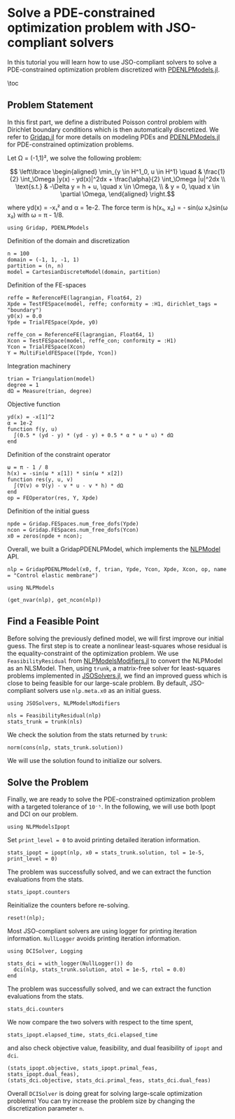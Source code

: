 <!--This file was generated, do not modify it.-->
# Solve a PDE-constrained optimization problem with JSO-compliant solvers

In this tutorial you will learn how to use JSO-compliant solvers to solve a PDE-constrained optimization problem discretized with [PDENLPModels.jl](https://github.com/JuliaSmoothOptimizers/PDENLPModels.jl).

\toc

## Problem Statement

In this first part, we define a distributed Poisson control problem  with Dirichlet boundary conditions which is then automatically discretized.
We refer to [Gridap.jl](https://github.com/gridap/Gridap.jl) for more details on modeling PDEs and [PDENLPModels.jl](https://github.com/JuliaSmoothOptimizers/PDENLPModels.jl) for PDE-constrained optimization problems.

Let Ω = (-1,1)², we solve the following problem:
```math
   \left\lbrace
   \begin{aligned}
      \min_{y \in H^1_0, u \in H^1} \quad &  \frac{1}{2} \int_\Omega |y(x) - yd(x)|^2dx + \frac{\alpha}{2} \int_\Omega |u|^2dx \\
      \text{s.t.} & -\Delta y = h + u, \quad x \in \Omega, \\
                  & y = 0, \quad x \in \partial \Omega,
   \end{aligned}
   \right.
```
where yd(x) = -x₁² and α = 1e-2.
The force term is h(x₁, x₂) = - sin(ω x₁)sin(ω x₂) with  ω = π - 1/8.

```julia:ex1
using Gridap, PDENLPModels
```

Definition of the domain and discretization

```julia:ex2
n = 100
domain = (-1, 1, -1, 1)
partition = (n, n)
model = CartesianDiscreteModel(domain, partition)
```

Definition of the FE-spaces

```julia:ex3
reffe = ReferenceFE(lagrangian, Float64, 2)
Xpde = TestFESpace(model, reffe; conformity = :H1, dirichlet_tags = "boundary")
y0(x) = 0.0
Ypde = TrialFESpace(Xpde, y0)

reffe_con = ReferenceFE(lagrangian, Float64, 1)
Xcon = TestFESpace(model, reffe_con; conformity = :H1)
Ycon = TrialFESpace(Xcon)
Y = MultiFieldFESpace([Ypde, Ycon])
```

Integration machinery

```julia:ex4
trian = Triangulation(model)
degree = 1
dΩ = Measure(trian, degree)
```

Objective function

```julia:ex5
yd(x) = -x[1]^2
α = 1e-2
function f(y, u)
  ∫(0.5 * (yd - y) * (yd - y) + 0.5 * α * u * u) * dΩ
end
```

Definition of the constraint operator

```julia:ex6
ω = π - 1 / 8
h(x) = -sin(ω * x[1]) * sin(ω * x[2])
function res(y, u, v)
  ∫(∇(v) ⊙ ∇(y) - v * u - v * h) * dΩ
end
op = FEOperator(res, Y, Xpde)
```

Definition of the initial guess

```julia:ex7
npde = Gridap.FESpaces.num_free_dofs(Ypde)
ncon = Gridap.FESpaces.num_free_dofs(Ycon)
x0 = zeros(npde + ncon);
```

Overall, we built a GridapPDENLPModel, which implements the [NLPModel](https://juliasmoothoptimizers.github.io/NLPModels.jl/stable/) API.

```julia:ex8
nlp = GridapPDENLPModel(x0, f, trian, Ypde, Ycon, Xpde, Xcon, op, name = "Control elastic membrane")

using NLPModels

(get_nvar(nlp), get_ncon(nlp))
```

## Find a Feasible Point

Before solving the previously defined model, we will first improve our initial guess.
The first step is to create a nonlinear least-squares whose residual is the equality-constraint of the optimization problem.
We use `FeasibilityResidual` from [NLPModelsModifiers.jl](https://github.com/JuliaSmoothOptimizers/NLPModelsModifiers.jl) to convert the NLPModel as an NLSModel.
Then, using `trunk`, a matrix-free solver for least-squares problems implemented in [JSOSolvers.jl](https://github.com/JuliaSmoothOptimizers/JSOSolvers.jl), we find an
improved guess which is close to being feasible for our large-scale problem.
By default, JSO-compliant solvers use `nlp.meta.x0` as an initial guess.

```julia:ex9
using JSOSolvers, NLPModelsModifiers

nls = FeasibilityResidual(nlp)
stats_trunk = trunk(nls)
```

We check the solution from the stats returned by `trunk`:

```julia:ex10
norm(cons(nlp, stats_trunk.solution))
```

We will use the solution found to initialize our solvers.

## Solve the Problem

Finally, we are ready to solve the PDE-constrained optimization problem with a targeted tolerance of `10⁻⁵`.
In the following, we will use both Ipopt and DCI on our problem.

```julia:ex11
using NLPModelsIpopt
```

Set `print_level = 0` to avoid printing detailed iteration information.

```julia:ex12
stats_ipopt = ipopt(nlp, x0 = stats_trunk.solution, tol = 1e-5, print_level = 0)
```

The problem was successfully solved, and we can extract the function evaluations from the stats.

```julia:ex13
stats_ipopt.counters
```

Reinitialize the counters before re-solving.

```julia:ex14
reset!(nlp);
```

Most JSO-compliant solvers are using logger for printing iteration information.
`NullLogger` avoids printing iteration information.

```julia:ex15
using DCISolver, Logging

stats_dci = with_logger(NullLogger()) do
  dci(nlp, stats_trunk.solution, atol = 1e-5, rtol = 0.0)
end
```

The problem was successfully solved, and we can extract the function evaluations from the stats.

```julia:ex16
stats_dci.counters
```

We now compare the two solvers with respect to the time spent,

```julia:ex17
stats_ipopt.elapsed_time, stats_dci.elapsed_time
```

and also check objective value, feasibility, and dual feasibility of `ipopt` and `dci`.

```julia:ex18
(stats_ipopt.objective, stats_ipopt.primal_feas, stats_ipopt.dual_feas),
(stats_dci.objective, stats_dci.primal_feas, stats_dci.dual_feas)
```

Overall `DCISolver` is doing great for solving large-scale optimization problems!
You can try increase the problem size by changing the discretization parameter `n`.

